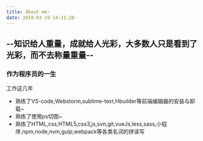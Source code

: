 ```yaml
---
title: About me~
date: 2019-03-19 14:11:28
---
```

## --知识给人重量，成就给人光彩，大多数人只是看到了光彩，而不去称量重量--
### 作为程序员的一生
 工作这几年
* 熟练了VS-code,Webstorm,sublime-text,Hbuilder等前端编辑器的安装与卸载~
* 熟练了使用ps切图~
* 熟练了HTML,css,HTML5,css3,js,svn,git,vueJs,less,sass,小程序,npm,node,nvm,gulp,webpack等各类名词的拼读写
  